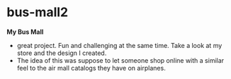 # bus-mall2  

**My Bus Mall**  

- great project. Fun and challenging at the same time. Take a look at my store and the design I created.  
- The idea of this was suppose to let someone shop online with a similar feel to the air mall catalogs they have on airplanes. 